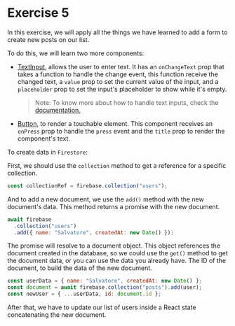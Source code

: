 # Exercise 5

In this exercise, we will apply all the things we have learned to add a form to create new posts on our list.

To do this, we will learn two more components:

- [TextInput](https://reactnative.dev/docs/textinput), allows the user to enter text. It has an `onChangeText` prop that takes a function to handle the change event, this function receive the changed text, a `value` prop to set the current value of the input, and a `placeholder` prop to set the input's placeholder to show while it's empty.

  > Note: To know more about how to handle text inputs, check the [documentation.](https://reactnative.dev/docs/handling-text-input)

- [Button](https://reactnative.dev/docs/button), to render a touchable element. This component receives an `onPress` prop to handle the `press` event and the `title` prop to render the component's text.

To create data in `Firestore`:

First, we should use the `collection` method to get a reference for a specific collection.

```js
const collectionRef = firebase.collection("users");
```

And to add a new document, we use the `add()` method with the new document's data. This method returns a promise with the new document.

```js
await firebase
  .collection("users")
  .add({ name: "Salvatore", createdAt: new Date() });
```

The promise will resolve to a document object. This object references the document created in the database, so we could use the `get()` method to get the document data, or you can use the data you already have. The ID of the document, to build the data of the new document.

```js
const userData = { name: "Salvatore", createdAt: new Date() };
const document = await firebase.collection("posts").add(user);
const newUser = { ...userData, id: document.id };
```

After that, we have to update our list of users inside a React state concatenating the new document.